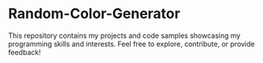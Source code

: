 # Random-Color-Generator
This repository contains my projects and code samples showcasing my programming skills and interests.  Feel free to explore, contribute, or provide feedback!
